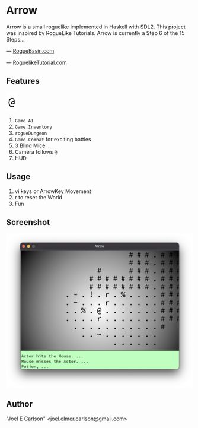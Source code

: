 # Arrow

Arrow is a small roguelike implemented in Haskell with SDL2. This
project was inspired by RogueLike Tutorials. Arrow is currently a
Step 6 of the 15 Steps...

&mdash; [RogueBasin.com](http://www.roguebasin.com/index.php/How_to_Write_a_Roguelike_in_15_Steps)

&mdash; [RoguelikeTutorial.com](https://rogueliketutorials.com/tutorials/tcod/v2/)


## Features
![Hero.png](images/Hero.png)

1. `Game.AI`
1. `Game.Inventory`
1. `rogueDungeon`
1. `Game.Combat` for exciting battles
1. 3 Blind Mice
1. Camera follows `@`
1. HUD

## Usage
1. vi keys or ArrowKey Movement
1. r to reset the World
1. Fun

## Screenshot
![Screenshot.png](images/Screenshot.png)

## Author
"Joel E Carlson" &lt;joel.elmer.carlson@gmail.com&gt;

